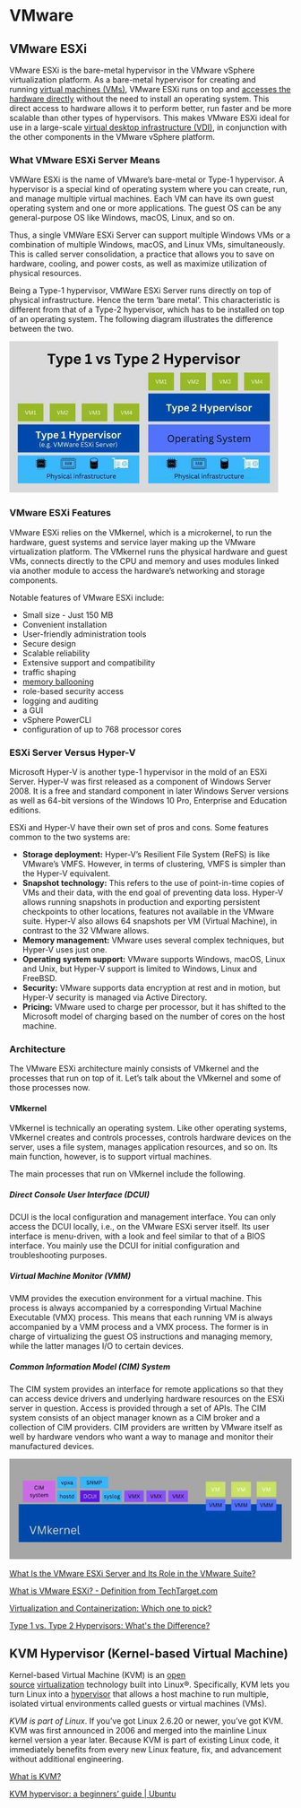 # VMware

## VMware ESXi

VMware ESXi is the bare-metal hypervisor in the VMware vSphere virtualization platform. As a bare-metal hypervisor for creating and running [virtual machines (VMs)](https://www.parallels.com/blogs/ras/virtual-machine/), VMware ESXi runs on top and [accesses the hardware directly](https://en.wikipedia.org/wiki/VMware_ESXi) without the need to install an operating system. This direct access to hardware allows it to perform better, run faster and be more scalable than other types of hypervisors. This makes VMware ESXi ideal for use in a large-scale [virtual desktop infrastructure (VDI)](https://www.parallels.com/products/ras/remote-application-server/), in conjunction with the other components in the VMware vSphere platform.

### What VMware ESXi Server Means

VMWare ESXi is the name of VMware’s bare-metal or Type-1 hypervisor. A hypervisor is a special kind of operating system where you can create, run, and manage multiple virtual machines. Each VM can have its own guest operating system and one or more applications. The guest OS can be any general-purpose OS like Windows, macOS, Linux, and so on.

Thus, a single VMWare ESXi Server can support multiple Windows VMs or a combination of multiple Windows, macOS, and Linux VMs, simultaneously. This is called server consolidation, a practice that allows you to save on hardware, cooling, and power costs, as well as maximize utilization of physical resources.

Being a Type-1 hypervisor, VMWare ESXi Server runs directly on top of physical infrastructure. Hence the term ‘bare metal’. This characteristic is different from that of a Type-2 hypervisor, which has to be installed on top of an operating system. The following diagram illustrates the difference between the two.

![type-1-vs-type-2-hypervisor](../../media/Pasted%20image%2020231223194557.jpg)

### VMware ESXi Features

VMware ESXi relies on the VMkernel, which is a microkernel, to run the hardware, guest systems and service layer making up the VMware virtualization platform. The VMkernel runs the physical hardware and guest VMs, connects directly to the CPU and memory and uses modules linked via another module to access the hardware’s networking and storage components.

Notable features of VMware ESXi include:

- Small size - Just 150 MB
- Convenient installation
- User-friendly administration tools
- Secure design
- Scalable reliability
- Extensive support and compatibility
- traffic shaping
- [memory ballooning](https://searchservervirtualization.techtarget.com/definition/memory-ballooning)
- role-based security access
- logging and auditing
- a GUI
- vSphere PowerCLI
- configuration of up to 768 processor cores

### ESXi Server Versus Hyper-V

Microsoft Hyper-V is another type-1 hypervisor in the mold of an ESXi Server. Hyper-V was first released as a component of Windows Server 2008. It is a free and standard component in later Windows Server versions as well as 64-bit versions of the Windows 10 Pro, Enterprise and Education editions.

ESXi and Hyper-V have their own set of pros and cons. Some features common to the two systems are:

- **Storage deployment:** Hyper-V’s Resilient File System (ReFS) is like VMware’s VMFS. However, in terms of clustering, VMFS is simpler than the Hyper-V equivalent.
- **Snapshot technology:** This refers to the use of point-in-time copies of VMs and their data, with the end goal of preventing data loss. Hyper-V allows running snapshots in production and exporting persistent checkpoints to other locations, features not available in the VMware suite. Hyper-V also allows 64 snapshots per VM (Virtual Machine), in contrast to the 32 VMware allows.
- **Memory management:** VMware uses several complex techniques, but Hyper-V uses just one.
- **Operating system support:** VMware supports Windows, macOS, Linux and Unix, but Hyper-V support is limited to Windows, Linux and FreeBSD.
- **Security:** VMware supports data encryption at rest and in motion, but Hyper-V security is managed via Active Directory.
- **Pricing:** VMware used to charge per processor, but it has shifted to the Microsoft model of charging based on the number of cores on the host machine.

### Architecture

The VMware ESXi architecture mainly consists of VMkernel and the processes that run on top of it. Let’s talk about the VMkernel and some of those processes now.

#### VMkernel

VMkernel is technically an operating system. Like other operating systems, VMkernel creates and controls processes, controls hardware devices on the server, uses a file system, manages application resources, and so on. Its main function, however, is to support virtual machines.

The main processes that run on VMkernel include the following.

##### Direct Console User Interface (DCUI)

DCUI is the local configuration and management interface. You can only access the DCUI locally, i.e., on the VMware ESXi server itself. Its user interface is menu-driven, with a look and feel similar to that of a BIOS interface. You mainly use the DCUI for initial configuration and troubleshooting purposes.

##### Virtual Machine Monitor (VMM)

VMM provides the execution environment for a virtual machine. This process is always accompanied by a corresponding Virtual Machine Executable (VMX) process. This means that each running VM is always accompanied by a VMM process and a VMX process. The former is in charge of virtualizing the guest OS instructions and managing memory, while the latter manages I/O to certain devices.

##### Common Information Model (CIM) System

The CIM system provides an interface for remote applications so that they can access device drivers and underlying hardware resources on the ESXi server in question. Access is provided through a set of APIs. The CIM system consists of an object manager known as a CIM broker and a collection of CIM providers. CIM providers are written by VMware itself as well by hardware vendors who want a way to manage and monitor their manufactured devices.

![vmware-esxi-architecture](../../media/Pasted%20image%2020231223195008.jpg)

[What Is the VMware ESXi Server and Its Role in the VMware Suite?](https://www.parallels.com/blogs/ras/vmware-esxi/)

[What is VMware ESXi? - Definition from TechTarget.com](https://www.techtarget.com/searchvmware/definition/VMware-ESXi)

[Virtualization and Containerization: Which one to pick?](https://blog.bytebytego.com/p/virtualization-and-containerization)

[Type 1 vs. Type 2 Hypervisors: What's the Difference?](https://youtu.be/0cAcYq7YyWQ)

## KVM Hypervisor (Kernel-based Virtual Machine)

Kernel-based Virtual Machine (KVM) is an [open source](https://www.redhat.com/en/topics/open-source/what-is-open-source) [virtualization](https://www.redhat.com/en/topics/virtualization/what-is-virtualization) technology built into Linux®. Specifically, KVM lets you turn Linux into a [hypervisor](https://www.redhat.com/en/topics/virtualization/what-is-a-hypervisor) that allows a host machine to run multiple, isolated virtual environments called guests or virtual machines (VMs).

_KVM is part of Linux_. If you’ve got Linux 2.6.20 or newer, you’ve got KVM. KVM was first announced in 2006 and merged into the mainline Linux kernel version a year later. Because KVM is part of existing Linux code, it immediately benefits from every new Linux feature, fix, and advancement without additional engineering.

[What is KVM?](https://www.redhat.com/en/topics/virtualization/what-is-KVM)

[KVM hypervisor: a beginners’ guide | Ubuntu](https://ubuntu.com/blog/kvm-hyphervisor)

